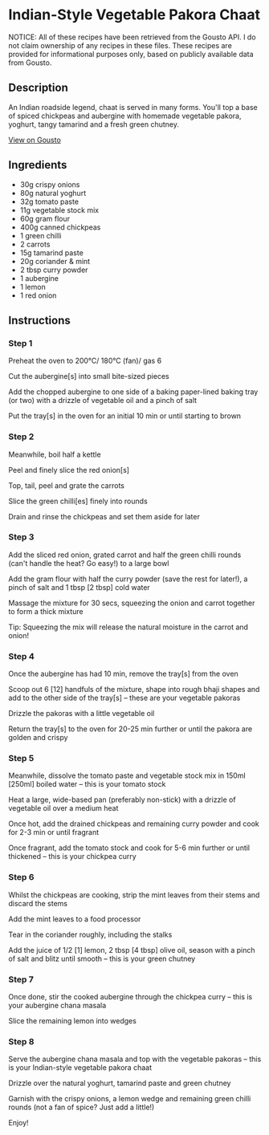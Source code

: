 # Indian-Style Vegetable Pakora Chaat 

NOTICE: All of these recipes have been retrieved from the Gousto API. I do not claim ownership of any recipes in these files. These recipes are provided for informational purposes only, based on publicly available data from Gousto.

## Description

An Indian roadside legend, chaat is served in many forms. You'll top a base of spiced chickpeas and aubergine with homemade vegetable pakora, yoghurt, tangy tamarind and a fresh green chutney.

[View on Gousto](https://www.gousto.co.uk/recipes/cookbook/indian-style-vegetable-pakora-chaat-with-green-chutney)

## Ingredients

- 30g crispy onions
- 80g natural yoghurt
- 32g tomato paste
- 11g vegetable stock mix
- 60g gram flour
- 400g canned chickpeas
- 1 green chilli
- 2 carrots
- 15g tamarind paste 
- 20g coriander & mint
- 2 tbsp curry powder
- 1 aubergine
- 1 lemon
- 1 red onion

## Instructions


### Step 1

Preheat the oven to 200°C/ 180°C (fan)/ gas 6

Cut the aubergine<span class="text-danger">[s]</span> into small bite-sized pieces

Add the chopped aubergine to one side of a baking paper-lined baking tray (or two) with a drizzle of vegetable oil and a pinch of salt

Put the tray<span class="text-danger">[s]</span> in the oven for an initial 10 min or until starting to brown


### Step 2

Meanwhile, boil half a kettle

Peel and finely slice the red onion<span class="text-danger">[s]</span>

Top, tail, peel and grate the carrots

Slice the green chilli<span class="text-danger">[es]</span> finely into rounds

Drain and rinse the chickpeas and set them aside for later


### Step 3

Add the sliced red onion, grated carrot and half the green chilli rounds (can't handle the heat? Go easy!) to a large bowl

Add the gram flour with half the curry powder (save the rest for later!), a pinch of salt and 1 tbsp <span class="text-danger">[2 tbsp]</span> cold water

Massage the mixture for 30 secs, squeezing the onion and carrot together to form a thick mixture

Tip: Squeezing the mix will release the natural moisture in the carrot and onion!


### Step 4

Once the aubergine has had 10 min, remove the tray<span class="text-danger">[s] </span>from the oven

Scoop out 6 <span class="text-danger">[12]</span> handfuls of the mixture, shape into rough bhaji shapes and add to the other side of the tray<span class="text-danger">[s]</span> – these are your vegetable pakoras

Drizzle the pakoras with a little vegetable oil

Return the tray<span class="text-danger">[s] </span> to the oven for 20-25 min further or until the pakora are golden and crispy


### Step 5

Meanwhile, dissolve the tomato paste and vegetable stock mix in 150ml <span class="text-danger">[250ml]</span> boiled water – this is your tomato stock

Heat a large, wide-based pan (preferably non-stick) with a drizzle of vegetable oil over a medium heat

Once hot, add the drained chickpeas and remaining curry powder and cook for 2-3 min or until fragrant

Once fragrant, add the tomato stock and cook for 5-6 min further or until thickened – this is your chickpea curry


### Step 6

Whilst the chickpeas are cooking, strip the mint leaves from their stems and discard the stems

Add the mint leaves to a food processor

Tear in the coriander roughly, including the stalks

Add the juice of 1/2 <span class="text-danger">[1]</span> lemon, 2 tbsp <span class="text-danger">[4 tbsp] </span>olive oil, season with a pinch of salt and blitz until smooth – this is your green chutney


### Step 7

Once done, stir the cooked aubergine through the chickpea curry – this is your aubergine chana masala

Slice the remaining lemon into wedges

### Step 8

Serve the aubergine chana masala and top with the vegetable pakoras – this is your Indian-style vegetable pakora chaat

Drizzle over the natural yoghurt, tamarind paste and green chutney

Garnish with the crispy onions, a lemon wedge and remaining green chilli rounds (not a fan of spice? Just add a little!)

Enjoy!

